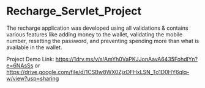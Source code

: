 # Recharge_Servlet_Project
The recharge application was developed using all validations &amp; contains various features like adding money to the wallet, validating the mobile number, resetting the password, and preventing spending more than what is available in the wallet.

Project Demo Link: https://1drv.ms/v/s!AmYh0VaPKJJonAavA6435FohdlYn?e=6NAsSs or https://drive.google.com/file/d/1CSBw8WX0ZjzDFHxLSN_To1D0HY6qlq-w/view?usp=sharing

